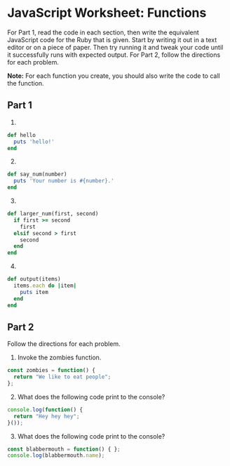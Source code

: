 # JavaScript Worksheet: Functions
For Part 1, read the code in each section, then write the equivalent JavaScript code for the Ruby that is given. Start by writing it out in a text editor or on a piece of paper. Then try running it and tweak your code until it successfully runs with expected output.
For Part 2, follow the directions for each problem.

**Note:** For each function you create, you should also write the code to call the function.

## Part 1
1. &nbsp;
  ```ruby
  def hello
    puts 'hello!'
  end
  ```

2. &nbsp;
  ```ruby
  def say_num(number)
    puts 'Your number is #{number}.'
  end
  ```

3. &nbsp;
  ```ruby
  def larger_num(first, second)
    if first >= second
      first
    elsif second > first
      second
    end
  end
  ```

4. &nbsp;
  ```ruby
  def output(items)
    items.each do |item|
      puts item
    end
  end
  ```


## Part 2
Follow the directions for each problem.
1. Invoke the zombies function.
  ```javascript
  const zombies = function() {
    return "We like to eat people";
  };
  ```

<!-- 1. Call the `square()` method on the `my_calculator` object.
  ```javascript
  const Calculator = function() {
    this.square = function(x) {
      return x * x;
    }
  };
  let my_calculator = new Calculator();
  ``` -->

2. What does the following code print to the console?
  ```javascript
  console.log(function() {
    return "Hey hey hey";
  }());
  ```

3. What does the following code print to the console?
  ```javascript
  const blabbermouth = function() { };
  console.log(blabbermouth.name);
  ```
